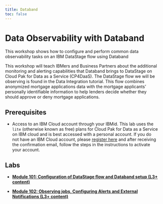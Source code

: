 ```yaml
---
title: Databand
toc: false
---
```


# Data Observability with Databand

This workshop shows how to configure and perform common data observability tasks on an IBM DataStage flow using Databand

This workshop will teach IBMers and Business Partners about the additional monitoring and alerting capabilities that Databand brings to DataStage on Cloud Pak for Data as a Service (CP4DaaS). The DataStage flow we will be observing is found in the Data Integration tutorial. This flow combines anonymized mortgage applications data with the mortgage applicants’ personally identifiable information to help lenders decide whether they should approve or deny mortgage applications.

## Prerequisites

- Access to an IBM Cloud account through your IBMid. This lab uses the `lite` (otherwise known as free) plans for Cloud Pak for Data as a Service on IBM cloud and is best accessed with a personal account. If you do not have an IBM Cloud account, please [register here](https://cloud.ibm.com/registration) and after receiving the confirmation email, follow the steps in the instructions to activate your account.

## Labs

- **[Module 101: Configuration of DataStage flow and Databand setup (L3+ content)](/databand/101)**

- **[Module 102: Observing jobs, Configuring Alerts and External Notifications (L3+ content)](/databand/102)**
